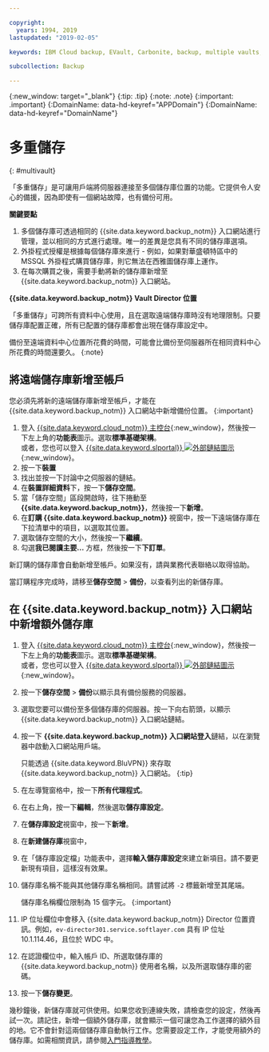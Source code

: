```yaml
---

copyright:
  years: 1994, 2019
lastupdated: "2019-02-05"

keywords: IBM Cloud backup, EVault, Carbonite, backup, multiple vaults, mulitple locations, disaster recovery

subcollection: Backup

---
```

{:new_window: target="_blank"}
{:tip: .tip}
{:note: .note}
{:important: .important}
{:DomainName: data-hd-keyref="APPDomain"}
{:DomainName: data-hd-keyref="DomainName"}

# 多重儲存
{: #multivault}

「多重儲存」是可讓用戶端將伺服器連接至多個儲存庫位置的功能。它提供令人安心的備援，因為即使有一個網站故障，也有備份可用。

**關鍵要點**

1. 多個儲存庫可透過相同的 {{site.data.keyword.backup_notm}} 入口網站進行管理，並以相同的方式進行處理。唯一的差異是您具有不同的儲存庫選項。
2. 外掛程式授權是根據每個儲存庫來進行 - 例如，如果對華盛頓特區中的 MSSQL 外掛程式購買儲存庫，則它無法在西雅圖儲存庫上運作。
3. 在每次購買之後，需要手動將新的儲存庫新增至 {{site.data.keyword.backup_notm}} 入口網站。



**{{site.data.keyword.backup_notm}} Vault Director 位置**

「多重儲存」可跨所有資料中心使用，且在選取遠端儲存庫時沒有地理限制。只要儲存庫配置正確，所有已配置的儲存庫都會出現在儲存庫設定中。

備份至遠端資料中心位置所花費的時間，可能會比備份至伺服器所在相同資料中心所花費的時間還要久。
{:note}

## 將遠端儲存庫新增至帳戶

您必須先將新的遠端儲存庫新增至帳戶，才能在 {{site.data.keyword.backup_notm}} 入口網站中新增備份位置。
{:important}

1. 登入 [{{site.data.keyword.cloud_notm}} 主控台](https://{DomainName}){:new_window}，然後按一下左上角的**功能表**圖示。選取**標準基礎架構**。<br/>
      或者，您也可以登入 [{{site.data.keyword.slportal}} ![外部鏈結圖示](../../icons/launch-glyph.svg "外部鏈結圖示")](https://control.softlayer.com/){:new_window}。
2. 按一下**裝置**
3. 找出並按一下討論中之伺服器的鏈結。
4. 在**裝置詳細資料**下，按一下**儲存空間**。
5. 當「儲存空間」區段開啟時，往下捲動至 **{{site.data.keyword.backup_notm}}**，然後按一下**新增**。
6. 在**訂購 {{site.data.keyword.backup_notm}}** 視窗中，按一下遠端儲存庫在下拉清單中的項目，以選取其位置。
7. 選取儲存空間的大小，然後按一下**繼續**。
8. 勾選**我已閱讀主要...** 方框，然後按一下**下訂單**。

新訂購的儲存庫會自動新增至帳戶。如果沒有，請與業務代表聯絡以取得協助。

當訂購程序完成時，請移至**儲存空間** > **備份**，以查看列出的新儲存庫。

## 在 {{site.data.keyword.backup_notm}} 入口網站中新增額外儲存庫

1. 登入 [{{site.data.keyword.cloud_notm}} 主控台](https://{DomainName}){:new_window}，然後按一下左上角的**功能表**圖示。選取**標準基礎架構**。<br/>
      或者，您也可以登入 [{{site.data.keyword.slportal}} ![外部鏈結圖示](../../icons/launch-glyph.svg "外部鏈結圖示")](https://control.softlayer.com/){:new_window}。
2. 按一下**儲存空間** > **備份**以顯示具有備份服務的伺服器。
3. 選取您要可以備份至多個儲存庫的伺服器。按一下向右箭頭，以顯示 {{site.data.keyword.backup_notm}} 入口網站鏈結。
4. 按一下 **{{site.data.keyword.backup_notm}} 入口網站登入**鏈結，以在瀏覽器中啟動入口網站用戶端。

   只能透過 {{site.data.keyword.BluVPN}} 來存取 {{site.data.keyword.backup_notm}} 入口網站。
{:tip}
5. 在左導覽窗格中，按一下**所有代理程式**。
6. 在右上角，按一下**編輯**，然後選取**儲存庫設定**。
7. 在**儲存庫設定**視窗中，按一下**新增**。
8. 在**新建儲存庫**視窗中，
  1. 在「儲存庫設定檔」功能表中，選擇**輸入儲存庫設定**來建立新項目。請不要更新現有項目，這樣沒有效果。
  2. 儲存庫名稱不能與其他儲存庫名稱相同。請嘗試將 `-2` 標籤新增至其尾端。<br/>

     儲存庫名稱欄位限制為 15 個字元。
     {:important}
  3. IP 位址欄位中會移入 {{site.data.keyword.backup_notm}} Director 位置資訊。例如，`ev-director301.service.softlayer.com` 具有 IP 位址 10.1.114.46，且位於 WDC 中。
  4. 在認證欄位中，輸入帳戶 ID、所選取儲存庫的 {{site.data.keyword.backup_notm}} 使用者名稱，以及所選取儲存庫的密碼。
  5. 按一下**儲存變更**。

幾秒鐘後，新儲存庫就可供使用。如果您收到連線失敗，請檢查您的設定，然後再試一次。請記住，新增一個額外儲存庫，就會顯示一個可讓您為工作選擇的額外目的地。它不會針對這兩個儲存庫自動執行工作。您需要設定工作，才能使用額外的儲存庫。如需相關資訊，請參閱[入門指導教學](/docs/infrastructure/Backup?topic=Backup-getting-started#getting-started)。
